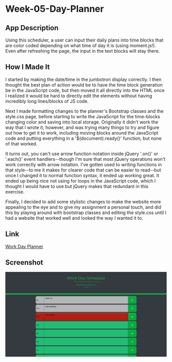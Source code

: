 # Week-05-Day-Planner


## App Description

Using this scheduler, a user can input their daily plans into time blocks that are color coded depending on what time of day it is (using moment.js!). Even after refreshing the page, the input in the text blocks will stay there.


## How I Made It

I started by making the date/time in the jumbotron display correctly. I then thought the best plan of action would be to have the time block generation be in the JavaScript code, but then moved it all directly into the HTML once I realized it would be hard to directly edit the elements without having incredibly long lines/blocks of JS code.

Next I made formatting changes to the planner's Bootstrap classes and the style.css page, before starting to write the JavaScript for the time-blocks changing color and saving into local storage. Originally it didn't work the way that I wrote it, however, and was trying many things to try and figure out how to get it to work, including moving blocks around the JavaScript code and putting everything in a '$(document).ready()' function, but none of that worked.

It turns out, you can't use arrow function notation inside jQuery '.on()' or '.each()' event handlers--though I'm sure that most jQuery operations won't work correctly with arrow notation. I've gotten used to writing functions in that style--to me it makes for clearer code that can be easier to read--but once I changed it to normal function syntax, it ended up working great. It ended up being nice not using for loops in the JavaScript code, which I thought I would have to use but jQuery makes that redundant in this exercise.

Finally, I decided to add some stylistic changes to make the website more appealing to the eye and to give my assignment a personal touch, and did this by playing around with bootstrap classes and editing the style.css until I had a website that worked well and looked the way I wanted it to.

## Link

[Work Day Planner](https://jdono100.github.io/Week-05-Day-Planner/)

## Screenshot

<p align="center"><img src="./assets/day-planner-ss.png" /></p>